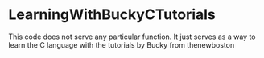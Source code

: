 # LearningWithBuckyCTutorials
This code does not serve any particular function. It just serves as a way to learn the C language with the tutorials by Bucky from thenewboston

